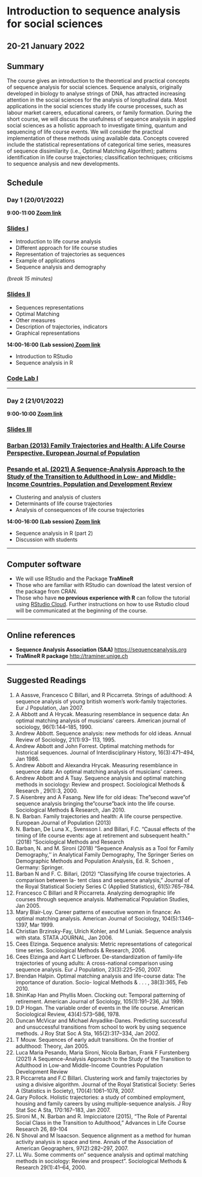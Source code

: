 # Introduction to sequence analysis for social sciences
## 20-21 January 2022

## Summary
The course gives an introduction to the theoretical and practical concepts of sequence analysis for social sciences. Sequence analysis, originally developed in biology to analyse strings of DNA, has attracted increasing attention in the social sciences for the analysis of longitudinal data. Most applications in the social sciences study life course processes, such as labour market careers, educational careers, or family formation. During the short course, we will discuss the usefulness of sequence analysis in applied social sciences as a holistic approach to investigate timing, quantum and sequencing of life course events. We will consider the practical implementation of these methods using available data. Concepts covered include the statistical representations of categorical time series, measures of sequence dissimilarity (i.e., Optimal Matching Algorithm); patterns identification in life course trajectories; classification techniques; criticisms to sequence analysis and new developments. 

## Schedule

### Day 1 (20/01/2022)

**9:00-11:00 [ Zoom link](https://unibo.zoom.us/j/92861666359?pwd=K2hWc25adk9JQlRYZEc0RHpEdzN1UT09)**

### [Slides I](/Lecture1/lecture1.html)
* Introduction to life course analysis
* Different approach for life course studies
* Representation of trajectories as sequences
* Example of applications
* Sequence analysis and demography

*(break 15 minutes)*

### [Slides II](/Lecture2/lecture2.pdf)
 * Sequences representations
 * Optimal Matching
 * Other measures
 * Description of trajectories, indicators 
 * Graphical representations 



**14:00-16:00 (Lab session)[ Zoom link ](https://unibo.zoom.us/j/98328688737?pwd=RWVJUytrTUFaQmhCVE9tb0lQZkJTUT09)**

* Introduction  to RStudio
* Sequence analysis in R 

### [Code Lab I](SintaxLab1.R)
---
### Day 2 (21/01/2022)

**9:00-10:00 [ Zoom link ](https://unibo.zoom.us/j/97873746960?pwd=TmFWWDFpSEZzM2pKRWdDVHpvQXZqQT09)**

### [Slides III](/Lecture3/lecture3.pdf)

### [Barban (2013) Family Trajectories and Health: A Life Course Perspective. European Journal of Population](Barban2013_Article_FamilyTrajectoriesAndHealthALi.pdf)
### [Pesando et al. (2021) A Sequence-Analysis Approach to the Study of the Transition to Adulthood in Low- and Middle-Income Countries. Population and Development Review ](https://discovery.ucl.ac.uk/id/eprint/10131560/1/padr.12425.pdf)
* Clustering and analysis of clusters
* Determinants of life course trajectories
* Analysis of consequences of life course trajectories 


**14:00-16:00 (Lab session)  [ Zoom link](https://unibo.zoom.us/j/92518912061?pwd=RjU4ZSt0Zmc2bDJZWnZZLzNERmdPUT09)**
* Sequence analysis in R (part 2)
* Discussion with students

---



## Computer software


* We will use RStudio and the Package **TraMineR**
* Those who are familiar with RStudio can  download the latest version of the package from CRAN.
* Those who have **no previous experience with R** can follow the tutorial using [RStudio Cloud](https://rstudio.cloud). Further instructions on how to use Rstudio cloud will be communicated at the beginning of the course. 
---

## Online references

* **Sequence Analysis Association (SAA)** https://sequenceanalysis.org
* **TraMineR R package** http://traminer.unige.ch
---
## Suggested Readings

1.	A Aassve, Francesco C Billari, and R Piccarreta. Strings of adulthood: A sequence analysis of young british women’s work-family trajectories. Eur J Population, Jan 2007. 
2.	A Abbott and A Hrycak. Measuring resemblance in sequence data: An optimal matching analysis of musicians’ careers. American journal of sociology, 96(1):144–185, 1990. 
3.	Andrew Abbott. Sequence analysis: new methods for old ideas. Annual Review of Sociology, 21(1):93– 113, 1995. 
4.	Andrew Abbott and John Forrest. Optimal matching methods for historical sequences. Journal of Interdisciplinary History, 16(3):471–494, Jan 1986. 
5.	Andrew Abbott and Alexandra Hrycak. Measuring resemblance in sequence data: An optimal matching analysis of musicians’ careers. 
6.	Andrew Abbott and A Tsay. Sequence analysis and optimal matching methods in sociology: Review and prospect. Sociological Methods & Research , 29(1):3, 2000. 
7.	S Aisenbrey and A Fasang. New life for old ideas: The”second wave”of sequence analysis bringing the”course”back into the life course. Sociological Methods & Research, Jan 2010. 
8. N. Barban. Family trajectories and health: A life course perspective. European Journal of Population (2013)
9. N. Barban, De Luna X., Svensson I. and Billari, F.C. “Causal effects of the timing of life course events: age at retirement and subsequent health.” (2018) ”Sociological Methods and Research 
10. Barban, N. and M. Sironi (2018) “Sequence Analysis as a Tool for Family Demography,’’ in Analytical Family Demography, The Springer Series on Demographic Methods and Population Analysis, Ed. R. Schoen , Germany: Springer.
11. Barban N and F. C. Billari, (2012) “Classifying life course trajectories. A comparison between la- tent class and sequence analysis,” Journal of the Royal Statistical Society Series C (Applied Statistics), 61(5):765–784.
12.	Francesco C Billari and R Piccarreta. Analyzing demographic life courses through sequence analysis. Mathematical Population Studies, Jan 2005. 
13.	Mary Blair-Loy. Career patterns of executive women in finance: An optimal matching analysis. American Journal of Sociology, 104(5):1346–1397, Mar 1999. 
14.	Christian Brzinsky-Fay, Ulrich Kohler, and M Luniak. Sequence analysis with stata. STATA JOURNAL, Jan 2006. 
15.	Cees Elzinga. Sequence analysis: Metric representations of categorical time series. Sociological Methods & Research,  2006. 
16.	Cees Elzinga and Aart C Liefbroer. De-standardization of family-life trajectories of young adults: A cross-national comparison using sequence analysis. Eur J Population, 23(3):225–250, 2007. 
17.	Brendan Halpin. Optimal matching analysis and life-course data: The importance of duration. Socio- logical Methods & . . . , 38(3):365, Feb 2010. 
18.	ShinKap Han and Phyllis Moen. Clocking out: Temporal patterning of retirement. American Journal of Sociology, 105(1):191–236, Jul 1999. 
19.	D.P Hogan. The variable order of events in the life course. American Sociological Review, 43(4):573–586, 1978. 
20.	Duncan McVicar and Michael Anyadike-Danes. Predicting successful and unsuccessful transitions from school to work by using sequence methods. J Roy Stat Soc A Sta, 165(2):317–334, Jan 2002. 
21.	T Mouw. Sequences of early adult transitions. On the frontier of adulthood: Theory, Jan 2005. 
22. Luca Maria Pesando, Maria Sironi, Nicola Barban, Frank F Furstenberg (2021) A Sequence-Analysis Approach to the Study of the Transition to Adulthood in Low-and Middle-Income Countries Population Development Review
23.	R Piccarreta and F.C Billari. Clustering work and family trajectories by using a divisive algorithm. 
Journal of the Royal Statistical Society: Series A (Statistics in Society), 170(4):1061–1078, 2007. 
24.	Gary Pollock. Holistic trajectories: a study of combined employment, housing and family careers by 
using multiple-sequence analysis. J Roy Stat Soc A Sta, 170:167–183, Jan 2007. 
25. Sironi M., N. Barban and R. Impicciatore (2015), “The Role of Parental Social Class in the Transition to Adulthood,” Advances in Life Course Research 26, 89-104
26.	N Shoval and M Isaacson. Sequence alignment as a method for human activity analysis in space and 
time. Annals of the Association of American Geographers, 97(2):282–297, 2007. 
27.  LL Wu. Some comments on” sequence analysis and optimal matching methods in sociology: Review 
and prospect”. Sociological Methods & Research 29(1):41–64, 2000. 





